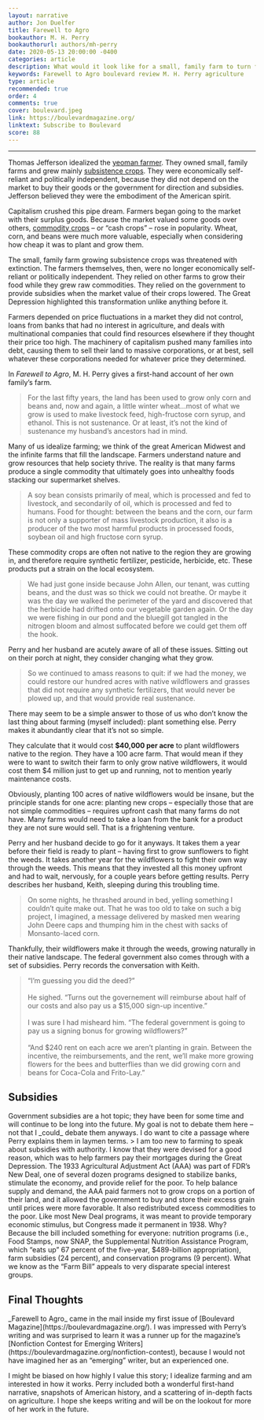 ```yaml
---
layout: narrative
author: Jon Duelfer
title: Farewell to Agro
bookauthor: M. H. Perry
bookauthorurl: authors/mh-perry
date: 2020-05-13 20:00:00 -0400
categories: article
description: What would it look like for a small, family farm to turn from growing mass-produced commidities such as corn, wheat, and beans to growing native wildflowers? M. H. Perry gives us a first-hand account of what her farm went through, giving us a wonderful and inspiring glimpse of rural America.
keywords: Farewell to Agro boulevard review M. H. Perry agriculture
type: article
recommended: true
order: 4
comments: true
cover: boulevard.jpeg
link: https://boulevardmagazine.org/
linktext: Subscribe to Boulevard
score: 88
---
```

<hr/>

Thomas Jefferson idealized the [yeoman farmer](https://en.wikipedia.org/wiki/Plain_Folk_of_the_Old_South#Historical_perspectives). They owned small, family farms and grew mainly [subsistence crops](https://en.wikipedia.org/wiki/Subsistence_agriculture). They were economically self-reliant and politically independent, because they did not depend on the market to buy their goods or the government for direction and subsidies. Jefferson believed they were the embodiment of the American spirit.

Capitalism crushed this pipe dream. Farmers began going to the market with their surplus goods. Because the market valued some goods over others, [commodity crops](https://en.wikipedia.org/wiki/Cash_crop) – or “cash crops” – rose in popularity. Wheat, corn, and beans were much more valuable, especially when considering how cheap it was to plant and grow them.

The small, family farm growing subsistence crops was threatened with extinction. The farmers themselves, then, were no longer economically self-reliant or politically independent. They relied on other farms to grow their food while they grew raw commodities. They relied on the government to provide subsidies when the market value of their crops lowered. The Great Depression highlighted this transformation unlike anything before it.

Farmers depended on price fluctuations in a market they did not control, loans from banks that had no interest in agriculture, and deals with multinational companies that could find resources elsewhere if they thought their price too high. The machinery of capitalism pushed many families into debt, causing them to sell their land to massive corporations, or at best, sell whatever these corporations needed for whatever price they determined.

In _Farewell to Agro_, M. H. Perry gives a first-hand account of her own family’s farm.
> For the last fifty years, the land has been used to grow only corn and beans and, now and again, a little winter wheat…most of what we grow is used to make livestock feed, high-fructose corn syrup, and ethanol. This is not sustenance. Or at least, it’s not the kind of sustenance my husband’s ancestors had in mind.

Many of us idealize farming; we think of the great American Midwest and the infinite farms that fill the landscape. Farmers understand nature and grow resources that help society thrive. The reality is that many farms produce a single commodity that ultimately goes into unhealthy foods stacking our supermarket shelves.
> A soy bean consists primarily of meal, which is processed and fed to livestock, and secondarily of oil, which is processed and fed to humans. Food for thought: between the beans and the corn, our farm is not only a supporter of mass livestock production, it also is a producer of the two most harmful products in processed foods, soybean oil and high fructose corn syrup.

These commodity crops are often not native to the region they are growing in, and therefore require synthetic fertilizer, pesticide, herbicide, etc. These products put a strain on the local ecosystem.
> We had just gone inside because John Allen, our tenant, was cutting beans, and the dust was so thick we could not breathe. Or maybe it was the day we walked the perimeter of the yard and discovered that the herbicide had drifted onto our vegetable garden again. Or the day we were fishing in our pond and the bluegill got tangled in the nitrogen bloom and almost suffocated before we could get them off the hook.

Perry and her husband are acutely aware of all of these issues. Sitting out on their porch at night, they consider changing what they grow.
> So we continued to amass reasons to quit: if we had the money, we could restore our hundred acres with native wildflowers and grasses that did not require any synthetic fertilizers, that would never be plowed up, and that would provide real sustenance.

There may seem to be a simple answer to those of us who don’t know the last thing about farming (myself included): plant something else. Perry makes it abundantly clear that it’s not so simple.

They calculate that it would cost <strong>$40,000 per acre</strong> to plant wildflowers native to the region. They have a 100 acre farm. That would mean if they were to want to switch their farm to only grow native wildflowers, it would cost them $4 million just to get up and running, not to mention yearly maintenance costs.

Obviously, planting 100 acres of native wildflowers would be insane, but the principle stands for one acre: planting new crops – especially those that are not simple commodities – requires upfront cash that many farms do not have. Many farms would need to take a loan from the bank for a product they are not sure would sell. That is a frightening venture.

Perry and her husband decide to go for it anyways. It takes them a year before their field is ready to plant – having first to grow sunflowers to fight the weeds. It takes another year for the wildflowers to fight their own way through the weeds. This means that they invested all this money upfront and had to wait, nervously, for a couple years before getting results. Perry describes her husband, Keith, sleeping during this troubling time.
> On some nights, he thrashed around in bed, yelling something I couldn’t quite make out. That he was too old to take on such a big project, I imagined, a message delivered by masked men wearing John Deere caps and thumping him in the chest with sacks of Monsanto-laced corn.

Thankfully, their wildflowers make it through the weeds, growing naturally in their native landscape. The federal government also comes through with a set of subsidies. Perry records the conversation with Keith.
> “I’m guessing you did the deed?”<br/><br/>
He sighed. “Turns out the governement will reimburse about half of our costs and also pay us a $15,000 sign-up incentive.”<br/><br/>
I was sure I had misheard him. “The federal government is going to pay us a signing bonus for growing wildflowers?”<br/><br/>
“And $240 rent on each acre we aren’t planting in grain. Between the incentive, the reimbursements, and the rent, we’ll make more growing flowers for the bees and butterflies than we did growing corn and beans for Coca-Cola and Frito-Lay.”

<h2><strong>Subsidies</strong></h2>
Government subsidies are a hot topic; they have been for some time and will continue to be long into the future. My goal is not to debate them here – not that I _could_ debate them anyways. I do want to cite a passage where Perry explains them in laymen terms.
> I am too new to farming to speak about subsidies with authority. I know that they were devised for a good reason, which was to help farmers pay their mortgages during the Great Depression. The 1933 Agricultural Adjustment Act (AAA) was part of FDR’s New Deal, one of several dozen programs designed to stabilize banks, stimulate the economy, and provide relief for the poor. To help balance supply and demand, the AAA paid farmers not to grow crops on a portion of their land, and it allowed the government to buy and store their excess grain until prices were more favorable. It also redistributed excess commodities to the poor. Like most New Deal programs, it was meant to provide temporary economic stimulus, but Congress made it permanent in 1938. Why? Because the bill included something for everyone: nutrition programs (i.e., Food Stamps, now SNAP, the Supplemental Nutrition Assistance Program, which “eats up” 67 percent of the five-year, $489-billion appropriation), farm subsidies (24 percent), and conservation programs (9 percent). What we know as the “Farm Bill” appeals to very disparate special interest groups.

<h2><strong>Final Thoughts</strong></h2>
_Farewell to Agro_ came in the mail inside my first issue of [Boulevard Magazine](https://boulevardmagazine.org/). I was impressed with Perry’s writing and was surprised to learn it was a runner up for the magazine’s [Nonfiction Contest for Emerging Writers](https://boulevardmagazine.org/nonfiction-contest), because I would not have imagined her as an “emerging” writer, but an experienced one.

I might be biased on how highly I value this story; I idealize farming and am interested in how it works. Perry included both a wonderful first-hand narrative, snapshots of American history, and a scattering of in-depth facts on agriculture. I hope she keeps writing and will be on the lookout for more of her work in the future.